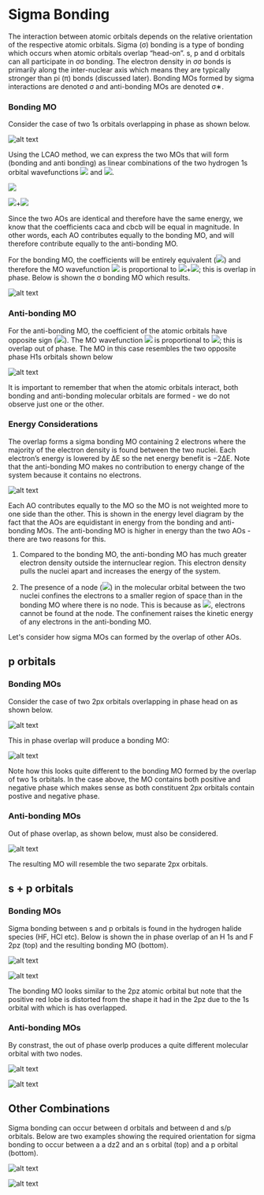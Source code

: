 # Sigma Bonding

The interaction between atomic orbitals depends on the relative orientation of the respective atomic orbitals. Sigma (σ) bonding is a type of bonding which occurs when atomic orbitals overlap “head-on”. s, p and d orbitals can all participate in σσ bonding. The electron density in σσ bonds is primarily along the inter-nuclear axis which means they are typically stronger than pi (π) bonds (discussed later). Bonding MOs formed by sigma interactions are denoted σ and anti-bonding MOs are denoted σ∗.

### Bonding MO

Consider the case of two 1s orbitals overlapping in phase as shown below.

![alt text](https://github.com/Oxbridge-Science-Academy/Chemistry_Courses/blob/master/Molecular_Orbitals_%26_Bonding/Figures/2%20H1s%20in%20phase.png)


Using the LCAO method, we can express the two MOs that will form (bonding and anti bonding) as linear combinations of the two hydrogen 1s orbital wavefunctions <img src="https://render.githubusercontent.com/render/math?math=\displaystyle \phi_a"> 
and <img src="https://render.githubusercontent.com/render/math?math=\displaystyle \phi_b">. 

<img src="https://render.githubusercontent.com/render/math?math=\displaystyle \psi=\sum_i c_i \phi _i">

<img src="https://render.githubusercontent.com/render/math?math=\displaystyle \psi= c_a \phi_a">+<img src="https://render.githubusercontent.com/render/math?math=\displaystyle  c_b \phi_b">

Since the two AOs are identical and therefore have the same energy, we know that the coefficients caca and cbcb will be equal in magnitude. In other words, each AO contributes equally to the bonding MO, and will therefore contribute equally to the anti-bonding MO. 


For the bonding MO, the coefficients will be entirely equivalent (<img src="https://render.githubusercontent.com/render/math?math=\displaystyle  c_a=c_b">) and therefore the MO wavefunction <img src="https://render.githubusercontent.com/render/math?math=\displaystyle \psi"> is proportional to <img src="https://render.githubusercontent.com/render/math?math=\displaystyle  \phi_a">+<img src="https://render.githubusercontent.com/render/math?math=\displaystyle \phi_b">; this is overlap in phase. Below is shown the σ bonding MO which results. 

![alt text](https://github.com/Oxbridge-Science-Academy/Chemistry_Courses/blob/master/Molecular_Orbitals_%26_Bonding/Figures/2%20H1s%20in%20phase%20MO.png)


### Anti-bonding MO

For the anti-bonding MO, the coefficient of the atomic orbitals have opposite sign (<img src="https://render.githubusercontent.com/render/math?math=\displaystyle  c_a=-c_b">). The MO wavefunction <img src="https://render.githubusercontent.com/render/math?math=\displaystyle  \psi">  is proportional to <img src="https://render.githubusercontent.com/render/math?math=\displaystyle  \phi_a-\phi_b">; this is overlap out of phase. The MO in this case resembles the two opposite phase H1s orbitals shown below

![alt text](https://github.com/Oxbridge-Science-Academy/Chemistry_Courses/blob/master/Molecular_Orbitals_%26_Bonding/Figures/1%20H1s%20out%20of%20phase.png)


It is important to remember that when the atomic orbitals interact, both bonding and anti-bonding molecular orbitals are formed - we do not observe just one or the other. 
 
### Energy Considerations
The overlap forms a sigma bonding MO containing 2 electrons where the majority of the electron density is found between the two nuclei. Each electron’s energy is lowered by ΔE so the net energy benefit is −2ΔE. Note that the anti-bonding MO makes no contribution to energy change of the system because it contains no electrons. 

![alt text](https://github.com/Oxbridge-Science-Academy/Chemistry_Courses/blob/master/Molecular_Orbitals_%26_Bonding/Figures/2%20H1s%20energy%20diagram.png)


Each AO contributes equally to the MO so the MO is not weighted more to one side than the other. This is shown in the energy level diagram by the fact that the AOs are equidistant in energy from the bonding and anti-bonding MOs.
The anti-bonding MO is higher in energy than the two AOs - there are two reasons for this.  

1. Compared to the bonding MO, the anti-bonding MO has much greater electron density outside the internuclear region. This electron density pulls the nuclei apart and increases the energy of the system.

2. The presence of a node (<img src="https://render.githubusercontent.com/render/math?math=\displaystyle |\psi|^2=0">) in the molecular orbital between the two nuclei confines the electrons to a smaller region of space than in the bonding MO where there is no node. This is because as <img src="https://render.githubusercontent.com/render/math?math=\displaystyle |\psi|^2=0">, electrons cannot be found at the node. The confinement raises the kinetic energy of any electrons in the anti-bonding MO. 

Let's consider how sigma MOs can formed by the overlap of other AOs. 

## p orbitals

### Bonding MOs
Consider the case of two 2px orbitals overlapping in phase head on as shown below.

![alt text](https://github.com/Oxbridge-Science-Academy/Chemistry_Courses/blob/master/Molecular_Orbitals_%26_Bonding/Figures/Two%202px%20head%20on%20in%20phase%201.png)


This in phase overlap will produce a bonding MO:

![alt text](https://github.com/Oxbridge-Science-Academy/Chemistry_Courses/blob/master/Molecular_Orbitals_%26_Bonding/Figures/Two%202px%20head%20on%20in%20phase%20MO.png)

Note how this looks quite different to the bonding MO formed by the overlap of two 1s orbitals. In the case above, the MO contains both positive and negative phase which makes sense as both constituent 2px orbitals contain postive and negative phase. 

### Anti-bonding MOs

Out of phase overlap, as shown below, must also be considered.

![alt text](https://github.com/Oxbridge-Science-Academy/Chemistry_Courses/blob/master/Molecular_Orbitals_%26_Bonding/Figures/Two%202px%20head%20on%20out%20of%20%20phase%201.png)


The resulting MO will resemble the two separate 2px orbitals. 


## s + p orbitals

### Bonding MOs
Sigma bonding between s and p orbitals is found in the hydrogen halide species (HF, HCl etc). Below is shown the in phase overlap of an H 1s and F 2pz (top) and the resulting bonding MO (bottom). 

![alt text](https://github.com/Oxbridge-Science-Academy/Chemistry_Courses/blob/master/Molecular_Orbitals_%26_Bonding/Figures/H1s%20%2B%202pz.png)

![alt text](https://github.com/Oxbridge-Science-Academy/Chemistry_Courses/blob/master/Molecular_Orbitals_%26_Bonding/Figures/H1s%20%2B%202pz%20MO.png)

The bonding MO looks similar to the 2pz atomic orbital but note that the positive red lobe is distorted from the shape it had in the 2pz due to the 1s orbital with which is has overlapped. 

### Anti-bonding MOs
By constrast, the out of phase overlp produces a quite different molecular orbital with two nodes. 

![alt text](https://github.com/Oxbridge-Science-Academy/Chemistry_Courses/blob/master/Molecular_Orbitals_%26_Bonding/Figures/H1s%20-%202pz.png)

![alt text](https://github.com/Oxbridge-Science-Academy/Chemistry_Courses/blob/master/Molecular_Orbitals_%26_Bonding/Figures/H1s%20-%202pz%20MO.png)

## Other Combinations
Sigma bonding can occur between d orbitals and between d and s/p orbitals. Below are two examples showing the required orientation for sigma bonding to occur between a a dz2 and an s orbital (top) and a p orbital (bottom). 

![alt text](https://github.com/Oxbridge-Science-Academy/Chemistry_Courses/blob/master/Molecular_Orbitals_%26_Bonding/Figures/dz2%2Bs.png)

![alt text](https://github.com/Oxbridge-Science-Academy/Chemistry_Courses/blob/master/Molecular_Orbitals_%26_Bonding/Figures/dz2%2Bpz.png)

